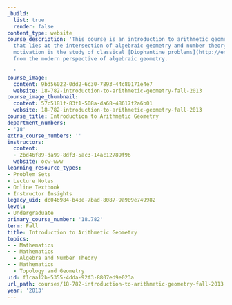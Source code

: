 ```yaml
---
_build:
  list: true
  render: false
content_type: website
course_description: 'This course is an introduction to arithmetic geometry, a subject
  that lies at the intersection of algebraic geometry and number theory. Its primary
  motivation is the study of classical [Diophantine problems](http://en.wikipedia.org/wiki/Diophantine_equation)
  from the modern perspective of algebraic geometry.

  '
course_image:
  content: 9bd56022-0dd2-6c30-7893-44c80171e4e7
  website: 18-782-introduction-to-arithmetic-geometry-fall-2013
course_image_thumbnail:
  content: 57c5181f-83f1-508a-da68-48617f2a6b01
  website: 18-782-introduction-to-arithmetic-geometry-fall-2013
course_title: Introduction to Arithmetic Geometry
department_numbers:
- '18'
extra_course_numbers: ''
instructors:
  content:
  - 2bd46f89-da99-8df3-5ac3-14ac12789f96
  website: ocw-www
learning_resource_types:
- Problem Sets
- Lecture Notes
- Online Textbook
- Instructor Insights
legacy_uid: dc046984-b48e-7bad-8087-9a909e749982
level:
- Undergraduate
primary_course_number: '18.782'
term: Fall
title: Introduction to Arithmetic Geometry
topics:
- - Mathematics
- - Mathematics
  - Algebra and Number Theory
- - Mathematics
  - Topology and Geometry
uid: f1caa12b-5355-4dda-92f3-8807ed9e023a
url_path: courses/18-782-introduction-to-arithmetic-geometry-fall-2013
year: '2013'
---
```

